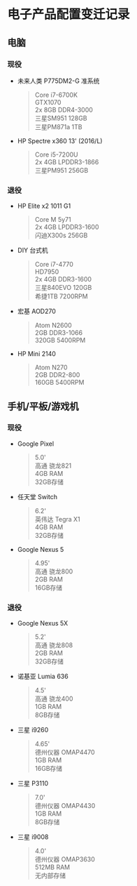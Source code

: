 # 电子产品配置变迁记录

## 电脑
### 现役
- 未来人类 P775DM2-G 准系统
  > Core i7-6700K  
  > GTX1070  
  > 2x 8GB DDR4-3000  
  > 三星SM951 128GB  
  > 三星PM871a 1TB

- HP Spectre x360 13' (2016/L)
  > Core i5-7200U  
  > 2x 4GB LPDDR3-1866  
  > 三星PM951 256GB

### 退役
- HP Elite x2 1011 G1
  > Core M 5y71  
  > 2x 4GB LPDDR3-1600  
  > 闪迪X300s 256GB

- DIY 台式机
  > Core i7-4770  
  > HD7950  
  > 2x 4GB DDR3-1600  
  > 三星840EVO 120GB  
  > 希捷1TB 7200RPM

- 宏基 AOD270
  > Atom N2600  
  > 2GB DDR3-1066  
  > 320GB 5400RPM

- HP Mini 2140
  > Atom N270  
  > 2GB DDR2-800  
  > 160GB 5400RPM

## 手机/平板/游戏机
### 现役
- Google Pixel
  > 5.0'  
  > 高通 骁龙821  
  > 4GB RAM  
  > 32GB存储

- 任天堂 Switch
  > 6.2'  
  > 英伟达 Tegra X1  
  > 4GB RAM  
  > 32GB存储

- Google Nexus 5
  > 4.95'  
  > 高通 骁龙800  
  > 2GB RAM  
  > 16GB存储

### 退役
- Google Nexus 5X
  > 5.2'  
  > 高通 骁龙808  
  > 2GB RAM  
  > 32GB存储

- 诺基亚 Lumia 636
  > 4.5'  
  > 高通 骁龙400  
  > 1GB RAM  
  > 8GB存储

- 三星 i9260
  > 4.65'  
  > 德州仪器 OMAP4470  
  > 1GB RAM  
  > 16GB存储

- 三星 P3110
  > 7.0'  
  > 德州仪器 OMAP4430  
  > 1GB RAM  
  > 8GB存储

- 三星 i9008
  > 4.0'  
  > 德州仪器 OMAP3630  
  > 512MB RAM  
  > 无内部存储
